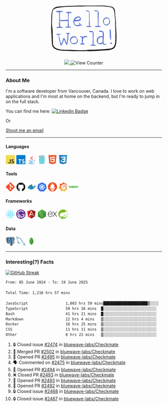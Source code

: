 <div align="center">
    <img src="./img/hello_world.webp" height="200px" width="">
    <div>
        <a href="https://www.linkedin.com/in/ajhollid">
            <img src="https://img.shields.io/badge/LinkedIn-blue"/>
        </a>
        <img src="https://komarev.com/ghpvc/?username=ajhollid&color=yellow" alt="View Counter">
    </div>
</div>

---

### About Me

I'm a software developer from Vancouver, Canada. I love to work on web applications and I'm most at home on the backend, but I'm ready to jump in on the full stack.

You can find me here: [![Linkedin Badge](https://img.shields.io/badge/-ajhollid-blue?style=flat&logo=Linkedin&logoColor=white)](https://www.linkedin.com/in/ajhollid)

Or

[Shoot me an email](mailto:ajhollid@gmail.com)

---

#### Languages

<div>
    <img src="./img/devicons/javascript-original.svg" width=30 height=30 alt="JavaScript">
    <img src="/img/devicons/typescript-original.svg" width=30 height=30 alt="TypeScript">
    <img src="./img/devicons/java-original.svg" width=30 height=30 alt="Java">
    <img src="./img/devicons/go-original.svg" width=30 height=30 alt="Golang">
    <img src="./img/devicons/html5-original.svg" width=30 height=30 alt="HTML 5">
    <img src="./img/devicons/css3-original.svg" width=30 height=30 alt="CSS 3">
</div>

#### Tools

<div>
    <img src="./img/devicons/git-original.svg" width=30 height=30 alt="Git">
    <img src="./img/devicons/github-original.svg" width=30 height=30 alt="Github">
    <img src="./img/devicons/docker-original.svg" width=30 
    height=30 alt="Docker">
    <img src="./img/devicons/kubernetes-original.svg" width=30 height=30 alt="K8">
    <img src="./img/devicons/prometheus-original.svg" width=30 height=30 alt="Prometheus">
    <img src="./img/devicons/grafana-original.svg" width=30 height=30 alt="Grafana">
    <img src="./img/devicons/nginx-original.svg" width=30 height=30 alt="Nginx">
</div>

#### Frameworks

<div>
    <img src="./img/devicons/react-original.svg" width=30 height=30 alt="React">
    <img src="./img/devicons/gatsby-original.svg" width=30 height=30 alt="Gatsby">
    <img src="./img/devicons/angularjs-original.svg" width=30 height=30 alt="AngularJS">
    <img src="./img/devicons/nodejs-original.svg" width=30 height=30 alt="NodeJS">
    <img src="./img/devicons/express-original.svg" width=30 height=30 alt="Express">
    <img src="./img/devicons/spring-original.svg" width=30 height=30 alt="Spring">
</div>

#### Data

<div>
    <img src="./img/devicons/postgresql-original.svg" width=30 height=30 alt="Postgresql">
    <img src="./img/devicons/mysql-original.svg" width=30 height=30 alt="Mysql">
    <img src="./img/devicons/mongodb-original.svg" width=30 height=30 alt="MongoDB">
</div>

---

### Interesting(?) Facts

[![GitHub Streak](http://github-readme-streak-stats.herokuapp.com?user=ajhollid)](https://git.io/streak-stats)

 <!--START_SECTION:waka-->

```txt
From: 05 June 2024 - To: 19 June 2025

Total Time: 1,216 hrs 57 mins

JavaScript                 1,003 hrs 59 mins████████████████████▒░░░░   81.94 %
TypeScript                 50 hrs 16 mins  █░░░░░░░░░░░░░░░░░░░░░░░░   04.10 %
Bash                       41 hrs 21 mins  █░░░░░░░░░░░░░░░░░░░░░░░░   03.38 %
Markdown                   22 hrs 4 mins   ▒░░░░░░░░░░░░░░░░░░░░░░░░   01.80 %
Docker                     16 hrs 25 mins  ▒░░░░░░░░░░░░░░░░░░░░░░░░   01.34 %
CSS                        11 hrs 11 mins  ▒░░░░░░░░░░░░░░░░░░░░░░░░   00.91 %
Other                      8 hrs 22 mins   ▒░░░░░░░░░░░░░░░░░░░░░░░░   00.68 %
```

<!--END_SECTION:waka-->


<!--START_SECTION:activity-->
1. 🔒 Closed issue [#2474](https://github.com/bluewave-labs/Checkmate/issues/2474) in [bluewave-labs/Checkmate](https://github.com/bluewave-labs/Checkmate)
2. 🎉 Merged PR [#2502](https://github.com/bluewave-labs/Checkmate/pull/2502) in [bluewave-labs/Checkmate](https://github.com/bluewave-labs/Checkmate)
3. 💪 Opened PR [#2495](https://github.com/bluewave-labs/Checkmate/pull/2495) in [bluewave-labs/Checkmate](https://github.com/bluewave-labs/Checkmate)
4. 🗣 Commented on [#2475](https://github.com/bluewave-labs/Checkmate/pull/2475#issuecomment-2989828452) in [bluewave-labs/Checkmate](https://github.com/bluewave-labs/Checkmate)
5. 💪 Opened PR [#2494](https://github.com/bluewave-labs/Checkmate/pull/2494) in [bluewave-labs/Checkmate](https://github.com/bluewave-labs/Checkmate)
6. ❌ Closed PR [#2493](https://github.com/bluewave-labs/Checkmate/pull/2493) in [bluewave-labs/Checkmate](https://github.com/bluewave-labs/Checkmate)
7. 💪 Opened PR [#2493](https://github.com/bluewave-labs/Checkmate/pull/2493) in [bluewave-labs/Checkmate](https://github.com/bluewave-labs/Checkmate)
8. 💪 Opened PR [#2492](https://github.com/bluewave-labs/Checkmate/pull/2492) in [bluewave-labs/Checkmate](https://github.com/bluewave-labs/Checkmate)
9. 🔒 Closed issue [#2468](https://github.com/bluewave-labs/Checkmate/issues/2468) in [bluewave-labs/Checkmate](https://github.com/bluewave-labs/Checkmate)
10. 🔒 Closed issue [#2467](https://github.com/bluewave-labs/Checkmate/issues/2467) in [bluewave-labs/Checkmate](https://github.com/bluewave-labs/Checkmate)
<!--END_SECTION:activity-->
